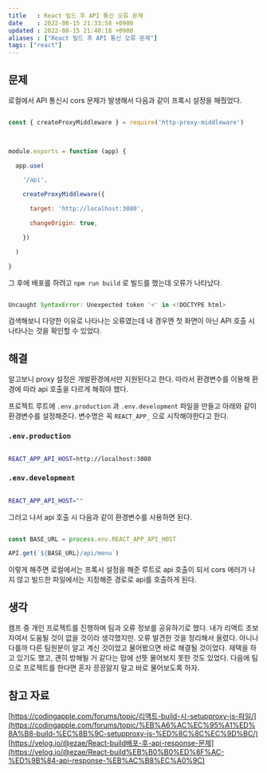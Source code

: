 ```yaml
---
title   : React 빌드 후 API 통신 오류 문제
date    : 2022-08-15 21:33:58 +0900
updated : 2022-08-15 21:40:18 +0900
aliases : ["React 빌드 후 API 통신 오류 문제"]
tags: ["react"]
---
```


## 문제
로컬에서 API 통신시 cors 문제가 발생해서 다음과 같이 프록시 설정을 해줬었다.
```jsx

const { createProxyMiddleware } = require('http-proxy-middleware')

  

module.exports = function (app) {

  app.use(

    '/api',

    createProxyMiddleware({

      target: 'http://localhost:3080',

      changeOrigin: true,

    })

  )

}

```

  
그 후에 배포를 하려고 `npm run build` 로 빌드를 했는데 오류가 나타났다.
```jsx

Uncaught SyntaxError: Unexpected token '<' in <!DOCTYPE html>

```

검색해보니 다양한 이유로 나타나는 오류였는데 내 경우엔 첫 화면이 아닌 API 호출 시 나타나는 것을 확인할 수 있었다.

  
## 해결
알고보니 proxy 설정은 개발환경에서만 지원된다고 한다.
따라서 환경변수를 이용해 환경에 따라 api 호출을 다르게 해줘야 했다.

프로젝트 루트에 `.env.production` 과 `.env.development` 파일을 만들고 아래와 같이 환경변수를 설정해준다. 변수명은 꼭 `REACT_APP_` 으로 시작해야한다고 한다.

### `.env.production`
```bash

REACT_APP_API_HOST=http://localhost:3080

```

### `.env.development`
```bash

REACT_APP_API_HOST=""

```

그러고 나서 api 호출 시 다음과 같이 환경변수를 사용하면 된다.
```jsx

const BASE_URL = process.env.REACT_APP_API_HOST

API.get(`${BASE_URL}/api/menu`)
```

이렇게 해주면 로컬에서는 프록시 설정을 해준 루트로 api 호출이 되서 cors 에러가 나지 않고 빌드한 파일에서는 지정해준 경로로 api를 호출하게 된다.


## 생각
캠프 중 개인 프로젝트를 진행하며 팀과 오류 정보를 공유하기로 했다. 내가 리액트 초보자여서 도움될 것이 없을 것이라 생각했지만. 오류 발견한 것을 정리해서 올렸다. 
아니나 다를까 다른 팀원분이 알고 계신 것이었고 물어봤으면 바로 해결될 것이었다. 재택을 하고 있기도 했고, 괜히 방해될 거 같다는 맘에 선뜻 물어보지 못한 것도 있었다. 다음에 팀으로 프로젝트를 한다면 혼자 끙끙앓지 말고 바로 물어보도록 하자. 

## 참고 자료
[https://codingapple.com/forums/topic/리액트-build-시-setupproxy-js-파일/](https://codingapple.com/forums/topic/%EB%A6%AC%EC%95%A1%ED%8A%B8-build-%EC%8B%9C-setupproxy-js-%ED%8C%8C%EC%9D%BC/)
[https://velog.io/@ezae/React-build배포-후-api-response-문제](https://velog.io/@ezae/React-build%EB%B0%B0%ED%8F%AC-%ED%9B%84-api-response-%EB%AC%B8%EC%A0%9C)
 